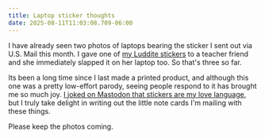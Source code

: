 ```yaml
---
title: Laptop sticker thoughts
date: 2025-08-11T11:03:08.709-06:00
---
```


I have already seen two photos of laptops bearing the sticker I sent out via U.S. Mail this month. I gave one of [my Luddite stickers](/notes/2025-08-02-luddite-stickers.html) to a teacher friend and she immediately slapped it on her laptop too. So that's three so far.

Its been a long time since I last made a printed product, and although this one was a pretty low-effort parody, seeing people respond to it has brought me so much joy. [I joked on Mastodon that stickers are my love language](https://social.lol/@nsmsn/115006382270153190), but I truly take delight in writing out the little note cards I'm mailing with these things.

Please keep the photos coming.